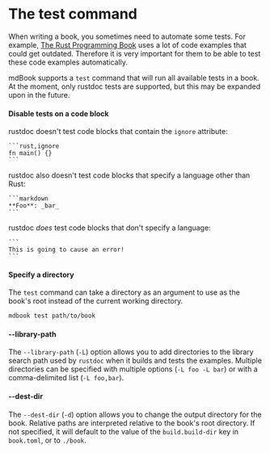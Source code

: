 # The test command

When writing a book, you sometimes need to automate some tests. For example,
[The Rust Programming Book](https://doc.rust-lang.org/stable/book/) uses a lot
of code examples that could get outdated. Therefore it is very important for
them to be able to test these code examples automatically.

mdBook supports a `test` command that will run all available tests in a book. At
the moment, only rustdoc tests are supported, but this may be expanded upon in
the future.

#### Disable tests on a code block

rustdoc doesn't test code blocks that contain the `ignore` attribute:

    ```rust,ignore
    fn main() {}
    ```

rustdoc also doesn't test code blocks that specify a language other than Rust:

    ```markdown
    **Foo**: _bar_
    ```

rustdoc *does* test code blocks that don't specify a language:

    ```
    This is going to cause an error!
    ```

#### Specify a directory

The `test` command can take a directory as an argument to use as the book's root
instead of the current working directory.

```bash
mdbook test path/to/book
```

#### --library-path

The `--library-path` (`-L`) option allows you to add directories to the library
search path used by `rustdoc` when it builds and tests the examples. Multiple
directories can be specified with multiple options (`-L foo -L bar`) or with a
comma-delimited list (`-L foo,bar`).

#### --dest-dir

The `--dest-dir` (`-d`) option allows you to change the output directory for the
book. Relative paths are interpreted relative to the book's root directory. If
not specified, it will default to the value of the `build.build-dir` key in
`book.toml`, or to `./book`.
